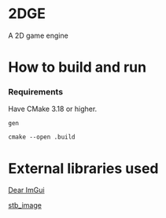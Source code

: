 # 2DGE
A 2D game engine

# How to build and run
### Requirements
Have CMake 3.18 or higher.
```
gen

cmake --open .build
```

# External libraries used
[Dear ImGui](https://github.com/ocornut/imgui)

[stb_image](https://github.com/nothings/stb#stb_libs)

